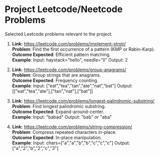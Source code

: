 # Project Leetcode/Neetcode Problems

Selected Leetcode problems relevant to the project.

1. **Link:** https://leetcode.com/problems/implement-strstr/  
   **Problem**: Find the first occurrence of a pattern (KMP or Rabin-Karp).  
   **Outcome Expected**: Efficient pattern matching.  
   **Example**: Input: haystack="hello", needle="ll" Output: 2

2. **Link:** https://leetcode.com/problems/group-anagrams/  
   **Problem**: Group strings that are anagrams.  
   **Outcome Expected**: Frequency counting.  
   **Example**: Input: ["eat","tea","tan","ate","nat","bat"] Output: [["eat","tea","ate"],["tan","nat"],["bat"]]

3. **Link:** https://leetcode.com/problems/longest-palindromic-substring/  
   **Problem**: Find longest palindromic substring.  
   **Outcome Expected**: Expand-around-center.  
   **Example**: Input: "babad" Output: "bab" or "aba"

4. **Link:** https://leetcode.com/problems/string-compression/  
   **Problem**: Compress repeated characters in-place.  
   **Outcome Expected**: In-place manipulation.  
   **Example**: Input: chars=["a","a","b","b","c","c","c"] Output: ["a","2","b","2","c","3"]